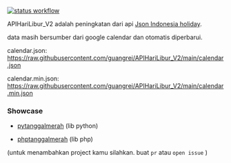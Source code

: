 [![status workflow](https://github.com/guangrei/APIHariLibur_V2/actions/workflows/python-app.yml/badge.svg)](https://github.com/guangrei/APIHariLibur_V2/actions)

APIHariLibur_V2 adalah peningkatan dari api [Json Indonesia holiday](https://github.com/guangrei/Json-Indonesia-holidays).

data masih bersumber dari google calendar dan otomatis diperbarui.

calendar.json: https://raw.githubusercontent.com/guangrei/APIHariLibur_V2/main/calendar.json

calendar.min.json: https://raw.githubusercontent.com/guangrei/APIHariLibur_V2/main/calendar.min.json

### Showcase 

- [pytanggalmerah](https://github.com/guangrei/pytanggalmerah) (lib python)

- [phptanggalmerah](https://github.com/guangrei/phptanggalmerah) (lib php)



(untuk menambahkan project kamu silahkan. buat  `pr`  atau  `open issue` )
